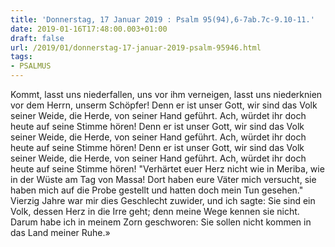 ```yaml
---
title: 'Donnerstag, 17 Januar 2019 : Psalm 95(94),6-7ab.7c-9.10-11.'
date: 2019-01-16T17:48:00.003+01:00
draft: false
url: /2019/01/donnerstag-17-januar-2019-psalm-95946.html
tags: 
- PSALMUS
---
```


Kommt, lasst uns niederfallen, uns vor ihm verneigen, lasst uns niederknien vor dem Herrn, unserm Schöpfer! Denn er ist unser Gott, wir sind das Volk seiner Weide, die Herde, von seiner Hand geführt. Ach, würdet ihr doch heute auf seine Stimme hören! Denn er ist unser Gott, wir sind das Volk seiner Weide, die Herde, von seiner Hand geführt. Ach, würdet ihr doch heute auf seine Stimme hören! Denn er ist unser Gott, wir sind das Volk seiner Weide, die Herde, von seiner Hand geführt. Ach, würdet ihr doch heute auf seine Stimme hören! "Verhärtet euer Herz nicht wie in Meriba, wie in der Wüste am Tag von Massa! Dort haben eure Väter mich versucht, sie haben mich auf die Probe gestellt und hatten doch mein Tun gesehen." Vierzig Jahre war mir dies Geschlecht zuwider, und ich sagte: Sie sind ein Volk, dessen Herz in die Irre geht; denn meine Wege kennen sie nicht. Darum habe ich in meinem Zorn geschworen: Sie sollen nicht kommen in das Land meiner Ruhe.»